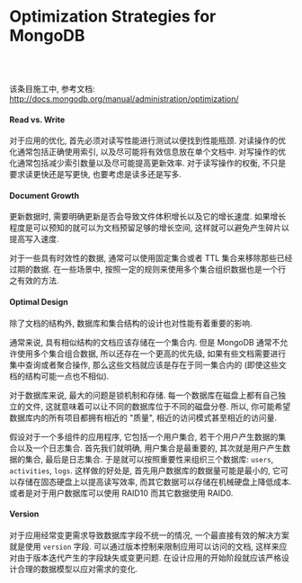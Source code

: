 # Optimization Strategies for MongoDB

<br>
<br>

该条目施工中, 参考文档: http://docs.mongodb.org/manual/administration/optimization/

#### Read vs. Write

对于应用的优化, 首先必须对读写性能进行测试以便找到性能瓶颈.
对读操作的优化通常包括正确使用索引, 以及尽可能将有效信息放在单个文档中.
对写操作的优化通常包括减少索引数量以及尽可能提高更新效率.
对于读写操作的权衡, 不只是要求读更快还是写更快, 也要考虑是读多还是写多.

#### Document Growth

更新数据时, 需要明确更新是否会导致文件体积增长以及它的增长速度.
如果增长程度是可以预知的就可以为文档预留足够的增长空间,
这样就可以避免产生碎片以提高写入速度.

对于一些具有时效性的数据, 通常可以使用固定集合或者 TTL 集合来移除那些已经过期的数据.
在一些场景中, 按照一定的规则来使用多个集合组织数据也是一个行之有效的方法.

#### Optimal Design

除了文档的结构外, 数据库和集合结构的设计也对性能有着重要的影响.

通常来说, 具有相似结构的文档应该存储在一个集合内.
但是 MongoDB 通常不允许使用多个集合组合数据, 所以还存在一个更高的优先级,
如果有些文档需要进行集中查询或者聚合操作, 那么这些文档就应该是存在于同一集合内的
(即使这些文档的结构可能一点也不相似).

对于数据库来说, 最大的问题是锁机制和存储.
每一个数据库在磁盘上都有自己独立的文件, 这就意味着可以让不同的数据库位于不同的磁盘分卷.
所以, 你可能希望数据库内的所有项目都拥有相近的 "质量", 相近的访问模式甚至相近的访问量.

假设对于一个多组件的应用程序, 它包括一个用户集合, 若干个用户产生数据的集合以及一个日志集合.
首先我们就明确, 用户集合是最重要的, 其次就是用户产生数据的集合, 最后是日志集合.
于是就可以按照重要性来组织三个数据库: `users`, `activities`, `logs`.
这样做的好处是, 首先用户数据库的数据量可能是最小的,
它可以存储在固态硬盘上以提高读写效率, 而其它数据可以存储在机械硬盘上降低成本.
或者是对于用户数据库可以使用 RAID10 而其它数据使用 RAID0.

#### Version

对于应用经常变更需求导致数据库字段不统一的情况, 一个最直接有效的解决方案就是使用 `version` 字段.
可以通过版本控制来限制应用可以访问的文档, 这样来应对由于版本迭代产生的字段缺失或变更问题.
在设计应用的开始阶段就应该严格设计合理的数据模型以应对需求的变化.

